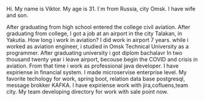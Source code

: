 Hi. My name is Viktor. My age is 31. I`m from Russia, city Omsk. I have wife and son.

After graduating from high school entered the college civil aviation.
After graduating from college, I got a job at an airport in the city Talakan, in Yakutia.
How long i work in aviation? I did work in airport 7 years.
while i worked as aviation engineer, i studied in Omsk Technical University as a programmer.
After graduating university i got diplom bachalavr
In two thousand twenty year i leave airport, becouse begin the COVID and crisis in aviation.
From that time i work as professional java developer. I have expiriense in financial system. I made microservise
enterprise level.
My favorite techology for work, spring boot, relation data base postgresql, message brokker KAFKA. I have expiriense
work with jira,cofluens,team city.
My team developing directory for work with sale point now.
